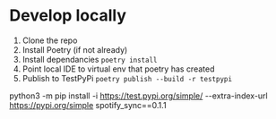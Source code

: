 # Develop locally

1. Clone the repo
2. Install Poetry (if not already)
3. Install dependancies ```poetry install```
4. Point local IDE to virtual env that poetry has created
5. Publish to TestPyPi ```poetry publish --build -r testpypi```



python3 -m pip install -i https://test.pypi.org/simple/ --extra-index-url https://pypi.org/simple spotify_sync==0.1.1